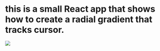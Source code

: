 # this is a small React app that shows how to create a radial gradient that tracks cursor. 

![](ezgif.com-video-to-gif%20(1).gif)